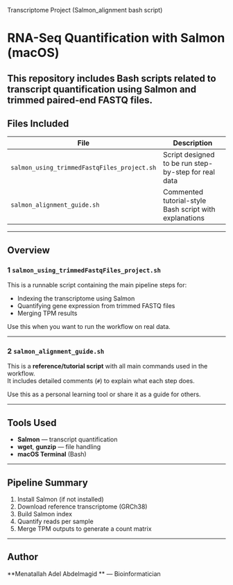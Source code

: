 Transcriptome Project (Salmon_alignment bash script)
#  RNA-Seq Quantification with Salmon (macOS)

This repository includes  Bash scripts related to transcript quantification using **Salmon** and **trimmed paired-end FASTQ files**. 
---

##  Files Included

| File | Description |
|------|-------------|
| `salmon_using_trimmedFastqFiles_project.sh` | Script designed to be run step-by-step for real data |
| `salmon_alignment_guide.sh` | Commented tutorial-style Bash script with explanations |

---

##  Overview

### 1 `salmon_using_trimmedFastqFiles_project.sh`

This is a runnable script containing the main pipeline steps for:
- Indexing the transcriptome using Salmon
- Quantifying gene expression from trimmed FASTQ files
- Merging TPM results

Use this when you want to run the workflow on real data.

---

### 2  `salmon_alignment_guide.sh`

This is a **reference/tutorial script** with all main commands used in the workflow.  
It includes detailed comments (`#`) to explain what each step does.

Use this as a personal learning tool or share it as a guide for others.

---

##  Tools Used

- **Salmon** — transcript quantification
- **wget**, **gunzip** — file handling
- **macOS Terminal** (Bash)

---

##  Pipeline Summary

1. Install Salmon (if not installed)
2. Download reference transcriptome (GRCh38)
3. Build Salmon index
4. Quantify reads per sample
5. Merge TPM outputs to generate a count matrix

---

## Author

**Menatallah Adel Abdelmagid ** — Bioinformatician  


